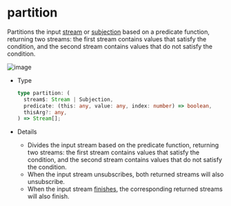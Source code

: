 # partition

Partitions the input [stream](/en/api/index#stream) or [subjection](/en/api/index#subjection) based on a predicate function, returning two streams: the first stream contains values that satisfy the condition, and the second stream contains values that do not satisfy the condition.

![image](/partition.drawio.svg)

- Type

  ```typescript
  type partition: (
    stream$: Stream | Subjection,
    predicate: (this: any, value: any, index: number) => boolean,
    thisArg?: any,
  ) => Stream[];
  ```

- Details

  - Divides the input stream based on the predicate function, returning two streams: the first stream contains values that satisfy the condition, and the second stream contains values that do not satisfy the condition.
  - When the input stream unsubscribes, both returned streams will also unsubscribe.
  - When the input stream [finishes](/en/guide/base#completion), the corresponding returned streams will also finish.
